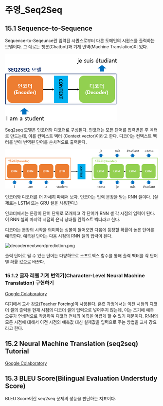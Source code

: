# 주영_Seq2Seq

## 15.1 Sequence-to-Sequence

Sequence-to-Seqeunce란 입력된 시퀀스로부터 다른 도메인의 시퀀스를 출력하는 모델이다. 그 예로는 챗봇(Chatbot)과 기계 번역(Machine Translation)이 있다.

![seq2seq모델11.png](%E1%84%8C%E1%85%AE%E1%84%8B%E1%85%A7%E1%86%BC_Seq2Seq%20dae29f0905d24530849e069da3c1778d/seq2seq%EB%AA%A8%EB%8D%B811.png)

Seq2seq 모델은 인코더와 디코더로 구성된다. 인코더는 모든 단어를 입력받은 후 벡터로 만드는데, 이를 컨텍스트 벡터 (Context vector)이라고 한다. 디코더는 컨텍스트 벡터를 받아 번역된 단어를 순차적으로 출력한다.

![인코더디코더모델.png](%E1%84%8C%E1%85%AE%E1%84%8B%E1%85%A7%E1%86%BC_Seq2Seq%20dae29f0905d24530849e069da3c1778d/%EC%9D%B8%EC%BD%94%EB%8D%94%EB%94%94%EC%BD%94%EB%8D%94%EB%AA%A8%EB%8D%B8.png)

인코더와 디코더를 더 자세히 파헤쳐 보자. 인코더는 입력 문장을 받는 RNN 셀이다. (실제로는 LSTM 또는 GRU 셀을 사용한다.) 

인코더에서는 문장이 단어 단위로 쪼개지고 각 단어가 RNN 셀 각 시점의 입력이 된다. 이 RNN 셀의 마지막 시점의 은닉 상태를 컨텍스트 벡터라고 한다.

디코더는 문장의 시작을 의미하는 심볼이 들어오면 다음에 등장할 확률이 높은 단어를 예측한다. 예측된 단어는 다음 시점의 RNN 셀의 입력이 된다.

![decodernextwordprediction.png](%E1%84%8C%E1%85%AE%E1%84%8B%E1%85%A7%E1%86%BC_Seq2Seq%20dae29f0905d24530849e069da3c1778d/decodernextwordprediction.png)

출력 단어로 될 수 있는 단어는 다양하므로 소프트맥스 함수를 통해 출력 벡터를 각 단어별 확률 값으로 바꾼다.

### 15.1.2 글자 레벨 기계 번역기(Character-Level Neural Machine Translation) 구현하기

[Google Colaboratory](https://colab.research.google.com/drive/1lC52wBXvvkdH57rxTWoD2H2T5MnaTl2S?usp=sharing)

여기에서 교사 강요(Teacher Forcing)이 사용된다. 훈련 과정에서는 이전 시점의 디코더 셀의 출력을 현재 시점의 디코더 셀의 입력으로 넣어주지 않는데, 이는 초기에 예측 오류가 연쇄적으로 작용하여 디코더 전체의 예측을 어렵게 할 수 있기 때문이다. RNN의 모든 시점에 대해서 이전 시점의 예측값 대신 실제값을 입력으로 주는 방법을 교사 강요라고 한다.

## 15.2 Neural Machine Translation (seq2seq) Tutorial

[Google Colaboratory](https://colab.research.google.com/drive/1bnISolciTn8gBwCxcfj4bpUUj14yHfYV?usp=sharing)

## 15.3 BLEU Score(Bilingual Evaluation Understudy Score)

BLEU Score이란 seq2seq 문제의 성능을 판단하는 지표이다.